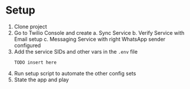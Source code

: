 # Setup

1. Clone project
2. Go to Twilio Console and create
   a. Sync Service
   b. Verify Service with Email setup
   c. Messaging Service with right WhatsApp sender configured
3. Add the service SIDs and other vars in the `.env` file
   ```
   TODO insert here
   ```
4. Run setup script to automate the other config sets
5. State the app and play
